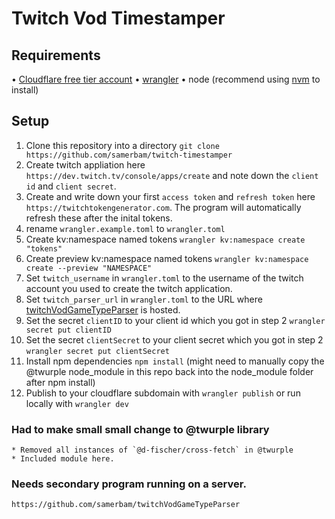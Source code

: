# Twitch Vod Timestamper

## Requirements
• [Cloudflare free tier account](https://dash.cloudflare.com/sign-up)
• [wrangler](https://developers.cloudflare.com/workers/cli-wrangler)
• node (recommend using [nvm](https://github.com/nvm-sh/nvm) to install)

## Setup
1. Clone this repository into a directory `git clone https://github.com/samerbam/twitch-timestamper`
2. Create twitch appliation here `https://dev.twitch.tv/console/apps/create` and note down the `client id` and `client secret`.
3. Create and write down your first `access token` and `refresh token` here `https://twitchtokengenerator.com`. The program will automatically refresh these after the inital tokens.
4. rename `wrangler.example.toml` to `wrangler.toml`
5. Create kv:namespace named tokens `wrangler kv:namespace create "tokens"`
6. Create preview kv:namespace named tokens `wrangler kv:namespace create --preview "NAMESPACE"`
7. Set `twitch_username` in `wrangler.toml` to the username of the twitch account you used to create the twitch application.
8. Set `twitch_parser_url` in `wrangler.toml` to the URL where [twitchVodGameTypeParser](https://github.com/samerbam/twitchVodGameTypeParser) is hosted.
9. Set the secret `clientID` to your client id which you got in step 2 `wrangler secret put clientID`
10. Set the secret `clientSecret` to your client secret which you got in step 2 `wrangler secret put clientSecret`
11. Install npm dependencies `npm install` (might need to manually copy the @twurple node_module in this repo back into the node_module folder after npm install)
11. Publish to your cloudflare subdomain with `wrangler publish` or run locally with `wrangler dev`

### Had to make small small change to @twurple library
	* Removed all instances of `@d-fischer/cross-fetch` in @twurple
	* Included module here.

### Needs secondary program running on a server.
	https://github.com/samerbam/twitchVodGameTypeParser